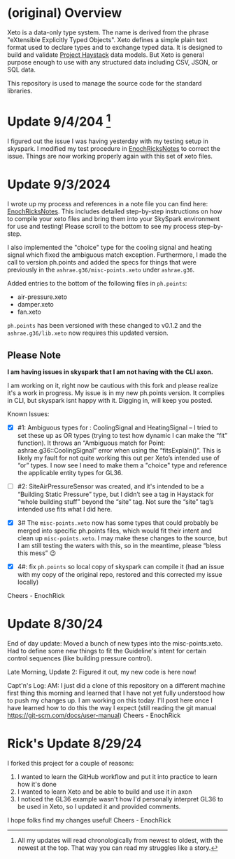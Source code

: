 # (original) Overview

Xeto is a data-only type system.  The name is derived from the phrase "eXtensible
Explicitly Typed Objects".  Xeto defines a simple plain text format used to
declare types and to exchange typed data.  It is designed to build and validate
[Project Haystack](https://project-haystack.org/) data models.  But Xeto is general
purpose enough to use with any structured data including CSV, JSON, or SQL data.

This repository is used to manage the source code for the standard libraries.

# Update 9/4/204  [^1]
I figured out the issue I was having yesterday with my testing setup in skyspark.  I modified my test procedure in [EnochRicksNotes](https://github.com/EnochRick/xeto/blob/master/EnocRicksNotes.md#my-testing-process) to correct the issue.  Things are now working properly again with this set of xeto files. 

# Update 9/3/2024
I wrote up my process and references in a note file you can find here: [EnochRicksNotes](EnocRicksNotes.md).  This includes detailed step-by-step instructions on how to compile your xeto files and bring them into your SkySpark environment for use and testing! Please scroll to the bottom to see my process step-by-step. 

I also  implemented the "choice" type for the cooling signal and heating signal which fixed the ambiguous match exception.  Furthermore, I made the call to version ph.points and added the specs for things that were previously in the `ashrae.g36/misc-points.xeto` under `ashrae.g36`.  

Added entries to the bottom of the following files in `ph.points`:
- air-pressure.xeto
- damper.xeto
- fan.xeto

`ph.points` has been versioned with these changed to v0.1.2 and the `ashrae.g36/lib.xeto` now requires this updated version. 

## Please Note
**I am having issues in skyspark that I am not having with the CLI axon.** 

I am working on it, right now be cautious with this fork and please realize it's a work in progress.  My issue is in my new ph.points version. It complies in CLI, but skyspark isnt happy with it.  Digging in, will keep you posted. 

Known Issues:

- [x] #1: Ambiguous types for : CoolingSignal and HeatingSignal – I tried to set these up as OR types (trying to test how dynamic I can make the “fit” function).  It throws an “Ambiguous match for Point: ashrae.g36::CoolingSignal” error when using the “fitsExplain()”.  This is likely my fault for not quite working this out per Xeto’s intended use of “or” types. I now see I need to make them a "choice" type and reference the applicable entity types for GL36. 

- [ ] #2: SiteAirPressureSensor was created, and it's intended to be a “Building Static Pressure” type, but I didn’t see a tag in Haystack for “whole building stuff” beyond the “site” tag.  Not sure the “site” tag’s intended use fits what I did here.  

- [x] 3# The `misc-points.xeto` now has some types that could probably be merged into specific ph.points files, which would fit their intent and clean up `misc-points.xeto`.  I may make these changes to the source, but I am still testing the waters with this, so in the meantime, please “bless this mess” 😉

- [x] 4#: fix `ph.points` so local copy of skyspark can compile it (had an issue with my copy of the original repo, restored and this corrected my issue locally) 

Cheers - EnochRick

# Update 8/30/24 
End of day update: Moved a bunch of new types into the misc-points.xeto.  Had to define some new things to fit the Guideline's intent for certain control sequences (like building pressure control). 

Late Morning, Update 2: Figured it out, my new code is here now! 

Capt'n's Log: AM: I just did a clone of this repository on a different machine first thing this morning and learned that I have not yet
fully understood how to push my changes up.  I am working on this today.  I'll post here once I have learned how to do this the way I expect 
(still reading the git manual https://git-scm.com/docs/user-manual)
Cheers - EnochRick

# Rick's Update 8/29/24
I forked this project for a couple of reasons:
1) I wanted to learn the GitHub workflow and put it into practice to learn how it's done
2) I wanted to learn Xeto and be able to build and use it in axon
3) I noticed the GL36 example wasn't how I'd personally interpret GL36 to be used in Xeto, so I updated it and provided comments.

I hope folks find my changes useful! Cheers - EnochRick

[^1]: All my updates will read chronologically from newest to oldest, with the newest at the top. That way you can read my struggles like a story. 
